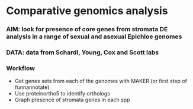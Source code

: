 # Comparative genomics analysis

### AIM: look for presence of core genes from stromata DE analysis in a range of sexual and asexual Epichloe genomes

### DATA: data from Schardl, Young, Cox and Scott labs

### Workflow

+ Get genes sets from each of the genomes with MAKER (or first step of funnannotate)
+ Use proteinortho5 to identify orthologs
+ Graph presence of stromata genes in each spp
















